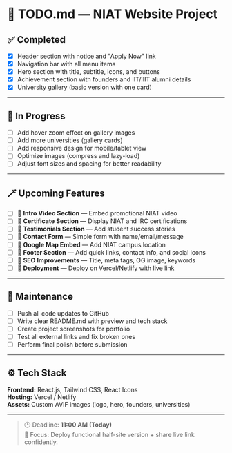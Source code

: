 # 🧾 TODO.md — NIAT Website Project

## ✅ Completed
- [x] Header section with notice and "Apply Now" link  
- [x] Navigation bar with all menu items  
- [x] Hero section with title, subtitle, icons, and buttons  
- [x] Achievement section with founders and IIT/IIIT alumni details  
- [x] University gallery (basic version with one card)  

---

## 🚧 In Progress
- [ ] Add hover zoom effect on gallery images  
- [ ] Add more universities (gallery cards)  
- [ ] Add responsive design for mobile/tablet view  
- [ ] Optimize images (compress and lazy-load)  
- [ ] Adjust font sizes and spacing for better readability  

---

## 🪄 Upcoming Features
- [ ] 🎥 **Intro Video Section** — Embed promotional NIAT video  
- [ ] 🏅 **Certificate Section** — Display NIAT and IRC certifications  
- [ ] 📜 **Testimonials Section** — Add student success stories  
- [ ] 📧 **Contact Form** — Simple form with name/email/message  
- [ ] 📍 **Google Map Embed** — Add NIAT campus location  
- [ ] 💬 **Footer Section** — Add quick links, contact info, and social icons  
- [ ] 🧠 **SEO Improvements** — Title, meta tags, OG image, keywords  
- [ ] 🚀 **Deployment** — Deploy on Vercel/Netlify with live link  

---

## 🧰 Maintenance
- [ ] Push all code updates to GitHub  
- [ ] Write clear README.md with preview and tech stack  
- [ ] Create project screenshots for portfolio  
- [ ] Test all external links and fix broken ones  
- [ ] Perform final polish before submission  

---

## ⚙️ Tech Stack
**Frontend:** React.js, Tailwind CSS, React Icons  
**Hosting:** Vercel / Netlify  
**Assets:** Custom AVIF images (logo, hero, founders, universities)

---

> 🕒 Deadline: **11:00 AM (Today)**  
> 🎯 Focus: Deploy functional half-site version + share live link confidently.
